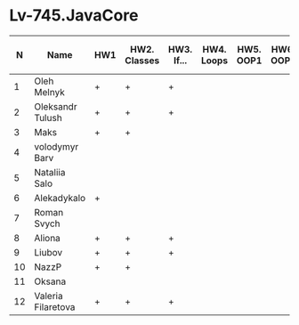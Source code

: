 # Lv-745.JavaCore

N|Name| HW1 | HW2. Classes|HW3. If...|HW4. Loops|HW5. OOP1 |HW6. OOP2 |HW7. Inner classes| HW8. Collection1 | HW9. Collection2|HW10. String|HW11. Exception |HW12. Java8.1 |HW13. Java8.2 | HW14. Threads | HW15. IO
--|--|--|--|--|--|--|--|--|--|--|--|--|--|--|--|--
1|Oleh Melnyk|+|+|+||||||||||  
2|Oleksandr Tulush|+|+|+||||||||||  
3|Maks|+|+|||||||||||  
4|volodymyr Barv|||||||||||||  
5|Nataliia Salo|||||||||||||  
6|Alekadykalo|+||||||||||||  
7|Roman Svych|||||||||||||  
8|Aliona|+|+|+||||||||||  
9|Liubov|+|+|+||||||||||  
10|NazzP|+|+|||||||||||  
11|Oksana|||||||||||||  
12|Valeria Filaretova|+|+|+||||||||||
